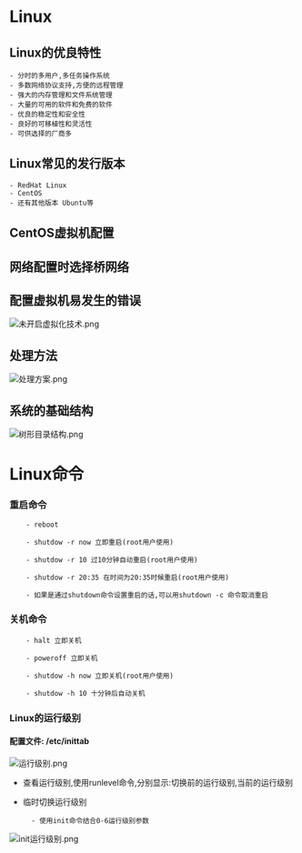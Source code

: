 # Linux
## Linux的优良特性
	- 分时的多用户,多任务操作系统
	- 多数网络协议支持,方便的远程管理
	- 强大的内存管理和文件系统管理
	- 大量的可用的软件和免费的软件
	- 优良的稳定性和安全性
	- 良好的可移植性和灵活性
	- 可供选择的厂商多
## Linux常见的发行版本
	- RedHat Linux
	- CentOS
	- 还有其他版本 Ubuntu等
	
## CentOS虚拟机配置

## 网络配置时选择桥网络


## 配置虚拟机易发生的错误

![未开启虚拟化技术.png](https://upload-images.jianshu.io/upload_images/14467497-eeda9d954524400b.png?imageMogr2/auto-orient/strip%7CimageView2/2/w/1240)

## 处理方法

![处理方案.png](https://upload-images.jianshu.io/upload_images/14467497-5c0941145ba8a551.png?imageMogr2/auto-orient/strip%7CimageView2/2/w/1240)

## 系统的基础结构

![树形目录结构.png](https://upload-images.jianshu.io/upload_images/14467497-d7c86cfb0ad35134.png?imageMogr2/auto-orient/strip%7CimageView2/2/w/1240)

# Linux命令

### 重启命令

		- reboot

		- shutdow -r now 立即重启(root用户使用)

		- shutdow -r 10 过10分钟自动重启(root用户使用)

		- shutdow -r 20:35 在时间为20:35时候重启(root用户使用)
	
		- 如果是通过shutdown命令设置重启的话,可以用shutdown -c 命令取消重启

### 关机命令

		- halt 立即关机

		- poweroff 立即关机

		- shutdow -h now 立即关机(root用户使用)

		- shutdow -h 10 十分钟后自动关机

### Linux的运行级别

#### 配置文件: /etc/inittab


![运行级别.png](https://upload-images.jianshu.io/upload_images/14467497-b2e577c3bed37a9a.png?imageMogr2/auto-orient/strip%7CimageView2/2/w/1240)

- 查看运行级别,使用runlevel命令,分别显示:切换前的运行级别,当前的运行级别

- 临时切换运行级别

		- 使用init命令结合0-6运行级别参数
	
![init运行级别.png](https://upload-images.jianshu.io/upload_images/14467497-a56953229b7c8561.png?imageMogr2/auto-orient/strip%7CimageView2/2/w/1240)





